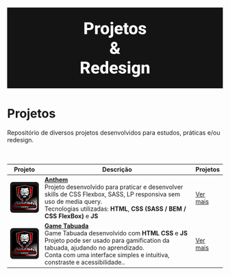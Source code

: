 ![Origamid](../img/banner-projects.png)

# <b>Projetos</b>
Repositório de diversos projetos desenvolvidos para estudos, práticas e/ou redesign.
<br><br><br>

<table>
  <thead>
    <tr>
      <th>Projeto</th>
      <th>Descrição</th>
      <th>Projetos</th>
    </tr>
  </thead>

  <tbody>
    <tr>
      <td>

![Origamid](https://raw.githubusercontent.com/DiogoRealles/diogorealles/develop/img/projects.svg)
      </td>
      <td>
        <b>[Anthem](https://github.com/DiogoRealles/courses/tree/develop/projects/project01)</b><br>
        Projeto desenvolvido para praticar e desenvolver skills de CSS Flexbox, SASS, LP responsiva sem uso de media query.<br>
        Tecnologias utilizadas: <b>HTML</b>, <b>CSS (SASS / BEM / CSS FlexBox)</b> e <b>JS</b><br>
      </td>
      <td>
        [Ver mais](https://github.com/DiogoRealles/courses/tree/develop/projects/project01)<br>
      </td>
    </tr>
    <tr>
      <td>

![Game Tabuada](https://raw.githubusercontent.com/DiogoRealles/diogorealles/develop/img/projects.svg)
      </td>
      <td>
        <b>[Game Tabuada](https://github.com/DiogoRealles/courses/tree/develop/projects/project02)</b><br>
        Game Tabuada desenvolvido com <b>HTML</b> <b>CSS</b> e <b>JS</b><br>
        Projeto pode ser usado para gamification da tabuada, ajudando no aprendizado.<br>
        Conta com uma interface simples e intuitiva, constraste e acessibilidade..
      </td>
      <td>
        [Ver mais](https://github.com/DiogoRealles/courses/tree/develop/projects/project02)<br>
      </td>
    </tr>
  </tebody>
</table>

